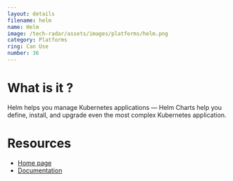 ```yaml
---
layout: details
filename: helm 
name: Helm
image: /tech-radar/assets/images/platforms/helm.png
category: Platforms
ring: Can Use
number: 36
---
```


# What is it ?
Helm helps you manage Kubernetes applications — Helm Charts help you define, install, and upgrade even the most complex Kubernetes application.



# Resources
- [Home page](https://helm.sh/)
- [Documentation](https://helm.sh/docs/)

